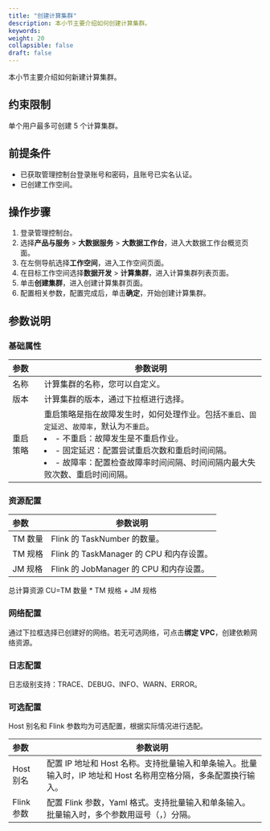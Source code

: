 ```yaml
---
title: "创建计算集群"
description: 本小节主要介绍如何创建计算集群。 
keywords: 
weight: 20
collapsible: false
draft: false
---
```


本小节主要介绍如何新建计算集群。

## 约束限制

单个用户最多可创建 5 个计算集群。

## 前提条件

- 已获取管理控制台登录账号和密码，且账号已实名认证。
- 已创建工作空间。

## 操作步骤

1. 登录管理控制台。
2. 选择**产品与服务** > **大数据服务** > **大数据工作台**，进入大数据工作台概览页面。
3. 在左侧导航选择**工作空间**，进入工作空间页面。
4. 在目标工作空间选择**数据开发** > **计算集群**，进入计算集群列表页面。
5. 单击**创建集群**，进入创建计算集群页面。
6. 配置相关参数，配置完成后，单击**确定**，开始创建计算集群。

## 参数说明

### 基础属性

| 参数           | 参数说明                                                     |
| :------------- | ------------------------------------------------------------ |
| 名称       | 计算集群的名称，您可以自定义。               |
| 版本       | 计算集群的版本，通过下拉框进行选择。              |
| 重启策略    | 重启策略是指在故障发生时，如何处理作业。包括`不重启`、`固定延迟`、`故障率`，默认为`不重启`。<li>- 不重启：故障发生是不重启作业。 <li>- 固定延迟：配置尝试重启次数和重启时间间隔。<li>- 故障率：配置检查故障率时间间隔、时间间隔内最大失败次数、重启时间间隔。             |


### 资源配置

| 参数           | 参数说明                                                     |
| :------------- | ------------------------------------------------------------ |
| TM 数量       | Flink 的 TaskNumber 的数量。               |
| TM 规格       | Flink 的 TaskManager 的 CPU 和内存设置。              |
| JM 规格       | Flink 的 JobManager 的 CPU 和内存设置。               |

总计算资源 CU=TM 数量 * TM 规格 + JM 规格

### 网络配置

通过下拉框选择已创建好的网络。若无可选网络，可点击**绑定 VPC**，创建依赖网络资源。 

### 日志配置

日志级别支持：TRACE、DEBUG、INFO、WARN、ERROR。

### 可选配置

Host 别名和 Flink 参数均为可选配置，根据实际情况进行选配。

| 参数           | 参数说明                                                     |
| :------------- | ------------------------------------------------------------ |
| Host 别名       | 配置 IP 地址和 Host 名称。支持批量输入和单条输入。批量输入时，IP 地址和 Host 名称用空格分隔，多条配置换行输入。               |
| Flink 参数      | 配置 Flink 参数，Yaml 格式。支持批量输入和单条输入。批量输入时，多个参数用逗号（，）分隔。              |

